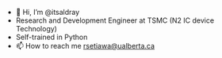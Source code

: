 - 👋 Hi, I’m @itsaldray
- Research and Development Engineer at TSMC (N2 IC device Technology)
- Self-trained in Python
- 📫 How to reach me rsetiawa@ualberta.ca

<!---
itsaldray/itsaldray is a ✨ special ✨ repository because its `README.md` (this file) appears on your GitHub profile.
You can click the Preview link to take a look at your changes.
--->
